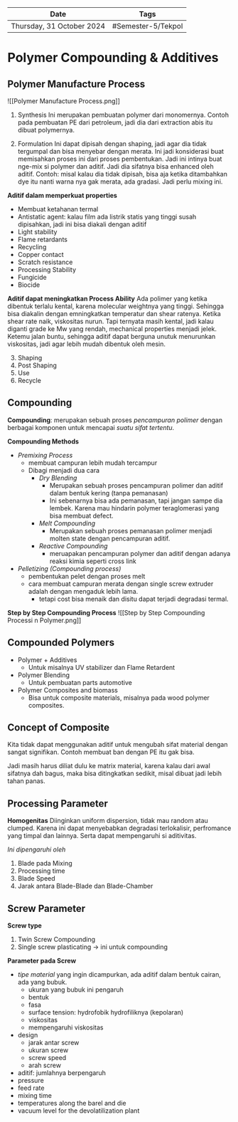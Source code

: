 | Date                      | Tags               |
| ------------------------- | ------------------ |
| Thursday, 31 October 2024 | #Semester-5/Tekpol |

# Polymer Compounding & Additives
## Polymer Manufacture Process
![[Polymer Manufacture Process.png]]
1. Synthesis
Ini merupakan pembuatan polymer dari monomernya. Contoh pada pembuatan PE dari petroleum, jadi dia dari extraction abis itu dibuat polymernya.

2. Formulation
Ini dapat dipisah dengan shaping, jadi agar dia tidak tergumpal dan bisa menyebar dengan merata. Ini jadi konsiderasi buat memisahkan proses ini dari proses pembentukan. Jadi ini intinya buat nge-mix si polymer dan aditif. Jadi dia sifatnya bisa enhanced oleh aditif. Contoh: misal kalau dia tidak dipisah, bisa aja ketika ditambahkan dye itu nanti warna nya gak merata, ada gradasi. Jadi perlu mixing ini.

**Aditif dalam memperkuat properties**
- Membuat ketahanan termal
- Antistatic agent: kalau film ada listrik statis yang tinggi susah dipisahkan, jadi ini bisa diakali dengan aditif
- Light stability
- Flame retardants
- Recycling
- Copper contact
- Scratch resistance
- Processing Stability
- Fungicide
- Biocide

**Aditif dapat meningkatkan Process Ability**
Ada polimer yang ketika dibentuk terlalu kental, karena molecular weightnya yang tinggi. Sehingga bisa diakalin dengan emningkatkan temperatur dan shear ratenya. Ketika shear rate naik, viskositas nurun. Tapi ternyata masih kental, jadi kalau diganti grade ke Mw yang rendah, mechanical properties menjadi jelek. Ketemu jalan buntu, sehingga aditif dapat berguna unutuk menurunkan viskositas, jadi agar lebih mudah dibentuk oleh mesin.

3. Shaping
4. Post Shaping
5. Use
6. Recycle

## Compounding
**Compounding**: merupakan sebuah proses *pencampuran polimer* dengan berbagai komponen untuk mencapai *suatu sifat tertentu*.

**Compounding Methods**
- *Premixing Process*
	- membuat campuran lebih mudah tercampur
	- Dibagi menjadi dua cara 
		- *Dry Blending*
			- Merupakan sebuah proses pencampuran polimer dan aditif dalam bentuk kering (tanpa pemanasan)
			- Ini sebenarnya bisa ada pemanasan, tapi jangan sampe dia lembek. Karena mau hindarin polymer teraglomerasi yang bisa membuat defect.
		- *Melt Compounding*
			- Merupakan sebuah proses pemanasan polimer menjadi molten state dengan pencampuran aditif.
		- *Reactive Compounding*
			- meruapakan pencampuran polymer dan aditif dengan adanya reaksi kimia seperti cross link
- *Pelletizing (Compounding process)*
	- pembentukan pelet dengan proses melt
	- cara membuat campuran merata dengan single screw extruder adalah dengan mengaduk lebih lama.
		- tetapi cost bisa menaik dan disitu dapat terjadi degradasi termal.

**Step by Step Compounding Process**
![[Step by Step Compounding Processi n Polymer.png]]
## Compounded Polymers
- Polymer + Additives
	- Untuk misalnya UV stabilizer dan Flame Retardent
- Polymer Blending
	- Untuk pembuatan parts automotive
- Polymer Composites and biomass
	- Bisa untuk composite materials, misalnya pada wood polymer composites.
 
## Concept of Composite
Kita tidak dapat menggunakan aditif untuk mengubah sifat material dengan sangat signifikan. Contoh membuat ban dengan PE itu gak bisa.

Jadi masih harus diliat dulu ke matrix material, karena kalau dari awal sifatnya dah bagus, maka bisa ditingkatkan sedikit, misal dibuat jadi lebih tahan panas.


## Processing Parameter
**Homogenitas**
Diinginkan uniform dispersion, tidak mau random atau clumped. Karena ini dapat menyebabkan degradasi terlokalisir, perfromance yang timpal dan lainnya. Serta dapat mempengaruhi si aditivitas.

*Ini dipengaruhi oleh*
1. Blade pada Mixing
2. Processing time
3. Blade Speed
4. Jarak antara Blade-Blade dan Blade-Chamber
## Screw Parameter
**Screw type**
1. Twin Screw Compounding
2. Single screw plasticating $\rightarrow$ ini untuk compounding

**Parameter pada Screw**
- *tipe material* yang ingin dicampurkan, ada aditif dalam bentuk cairan, ada yang bubuk.
	- ukuran yang bubuk ini pengaruh
	- bentuk
	- fasa
	- surface tension: hydrofobik hydrofiliknya (kepolaran)
	- viskositas
	- mempengaruhi viskositas
- design
	- jarak antar screw
	- ukuran screw
	- screw speed
	- arah screw
- aditif:  jumlahnya berpengaruh
- pressure
- feed rate
- mixing time
- temperatures along the barel and die
- vacuum level for the devolatilization plant
